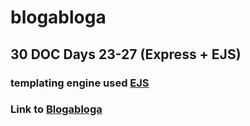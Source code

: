 # blogabloga

## 30 DOC Days 23-27 (Express + EJS)

### templating engine used [EJS](https://ejs.co)

### Link to [Blogabloga](https://blogabloga.herokuapp.com/)

